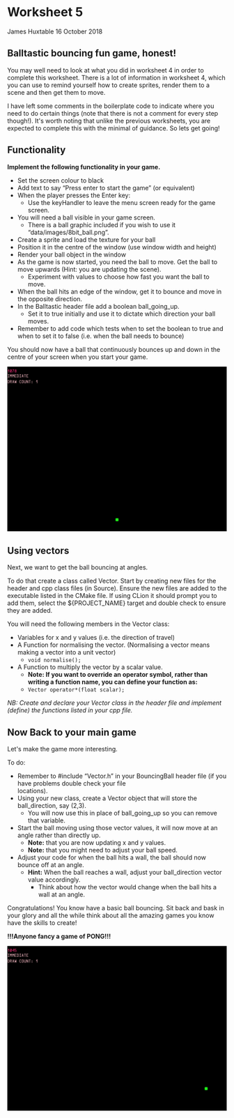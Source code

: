 Worksheet 5
================
James Huxtable
16 October 2018

## Balltastic bouncing fun game, honest!

You may well need to look at what you did in worksheet 4 in order to complete this worksheet. There is a lot of information in worksheet 4, which you can use to remind yourself how to create sprites, render them to a scene and then get them to move.

I have left some comments in the boilerplate code to indicate where you need to do certain things (note that there is not a comment for every step though!). It's worth noting that unlike the previous worksheets, you are expected to complete this with the minimal of guidance. So lets get going!

## Functionality
**Implement the following functionality in your game.**

- Set the screen colour to black
- Add text to say “Press enter to start the game” (or equivalent)
- When the player presses the Enter key:
    - Use the keyHandler to leave the menu screen ready for the game
      screen.
- You will need a ball visible in your game screen.
    - There is a ball graphic included if you wish to use it
      “data/images/8bit_ball.png”.
- Create a sprite and load the texture for your ball
- Position it in the centre of the window (use window width and height)
- Render your ball object in the window
- As the game is now started, you need the ball to move. Get the ball
  to move upwards (Hint: you are updating the scene). 
  - Experiment with values to choose how fast you want the ball to move.
- When the ball hits an edge of the window, get it to bounce and move
  in the opposite direction.
- In the Balltastic header file add a boolean ball_going_up.
  - Set it to true initially and use it to dictate which direction your
    ball moves.
- Remember to add code which tests when to set the boolean to true and
  when to set it to false (i.e. when the ball needs to bounce)

You should now have a ball that continuously bounces up and down in the
centre of your screen when you start your game.

![](./Docs/images/bounce.gif "Bouncing Ball")


## Using vectors

Next, we want to get the ball bouncing at angles. 

To do that create a class 
called Vector. Start by creating new files for the header and cpp
class files (in Source). Ensure the new files are  added to the executable
listed in the CMake file. If using CLion it should prompt you to add them, 
select the ${PROJECT_NAME} target and double check to ensure they are added. 

You will need the following members in the Vector class:

- Variables for x and y values (i.e. the direction of travel)
- A Function for normalising the vector. (Normalising a vector means making a vector into a unit vector)
  - ``` void normalise(); ```
- A Function to multiply the vector by a scalar value. 
  - **Note: If you want to override an operator symbol, rather than writing a function name, you can define your function as:** 
  - ```Vector operator*(float scalar);```

*NB: Create and declare your Vector class in the header file and implement (define) the functions listed in your cpp file.*

## Now Back to your main game

Let's make the game more interesting.

To do:

- Remember to #include “Vector.h” in your BouncingBall header file (if you have problems double check your file    
  locations).
- Using your new class, create a Vector object that will store the ball_direction, say (2,3).
  - You will now use this in place of ball_going_up so you can remove that variable.
- Start the ball moving using those vector values, it will now move at an angle rather than directly up. 
  - **Note:** that you are now updating x and y values.
  - **Note:** that you might need to adjust your ball speed.
- Adjust your code for when the ball hits a wall, the ball should now bounce off at an angle. 
  - **Hint:** When the ball reaches a wall, adjust your ball_direction vector value accordingly.
    - Think about how the vector would change when the ball hits a wall at an angle.

Congratulations! You know have a basic ball bouncing. Sit back and bask in your glory
and all the while think about all the amazing games you know have the skills to create! 

**!!!Anyone fancy a game of PONG!!!**

![](./Docs/images/bounce-bounce.gif "Bouncing Ball")